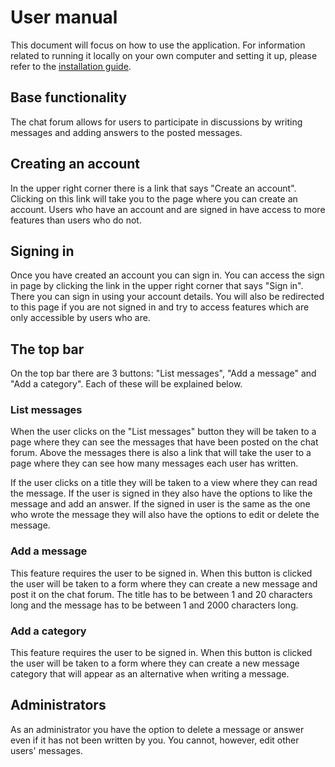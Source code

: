 # User manual
This document will focus on how to use the application. For information related to running it locally on your own computer and setting it up, please refer to the [installation guide](https://github.com/H4m5t3r/Keskustelufoorumi/blob/master/documentation/Installation%20guide.md).

## Base functionality
The chat forum allows for users to participate in discussions by writing messages and adding answers to the posted messages.

## Creating an account
In the upper right corner there is a link that says "Create an account". Clicking on this link will take you to the page where you can create an account. Users who have an account and are signed in have access to more features than users who do not.

## Signing in
Once you have created an account you can sign in. You can access the sign in page by clicking the link in the upper right corner that says "Sign in". There you can sign in using your account details. You will also be redirected to this page if you are not signed in and try to access features which are only accessible by users who are.

## The top bar
On the top bar there are 3 buttons: "List messages", "Add a message" and "Add a category". Each of these will be explained below.

### List messages
When the user clicks on the "List messages" button they will be taken to a page where they can see the messages that have been posted on the chat forum. Above the messages there is also a link that will take the user to a page where they can see how many messages each user has written. 

If the user clicks on a title they will be taken to a view where they can read the message. If the user is signed in they also have the options to like the message and add an answer. If the signed in user is the same as the one who wrote the message they will also have the options to edit or delete the message.

### Add a message
This feature requires the user to be signed in. When this button is clicked the user will be taken to a form where they can create a new message and post it on the chat forum. The title has to be between 1 and 20 characters long and the message has to be between 1 and 2000 characters long.

### Add a category
This feature requires the user to be signed in. When this button is clicked the user will be taken to a form where they can create a new message category that will appear as an alternative when writing a message.

## Administrators
As an administrator you have the option to delete a message or answer even if it has not been written by you. You cannot, however, edit other users' messages.
